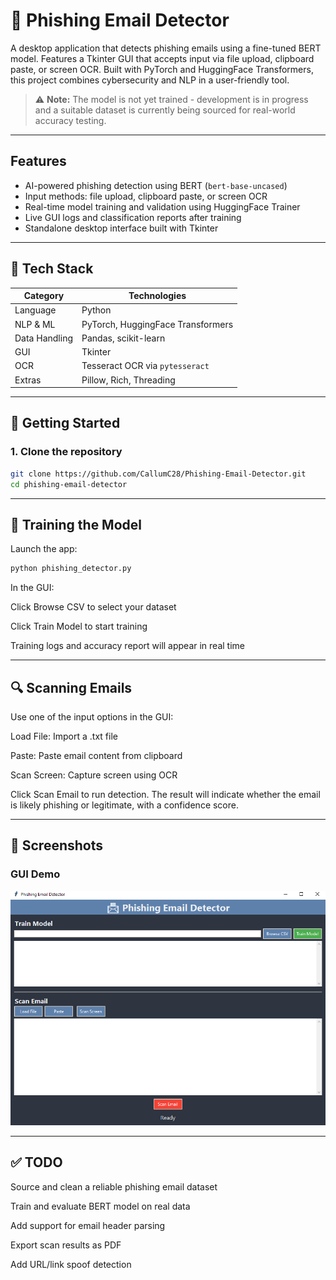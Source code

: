 # 📨 Phishing Email Detector

A desktop application that detects phishing emails using a fine-tuned BERT model. Features a Tkinter GUI that accepts input via file upload, clipboard paste, or screen OCR. Built with PyTorch and HuggingFace Transformers, this project combines cybersecurity and NLP in a user-friendly tool.

> ⚠️ **Note:** The model is not yet trained - development is in progress and a suitable dataset is currently being sourced for real-world accuracy testing.

---

## Features

- AI-powered phishing detection using BERT (`bert-base-uncased`)
- Input methods: file upload, clipboard paste, or screen OCR
- Real-time model training and validation using HuggingFace Trainer
- Live GUI logs and classification reports after training
- Standalone desktop interface built with Tkinter

---

## 🧠 Tech Stack

| Category         | Technologies                         |
|------------------|--------------------------------------|
| Language         | Python                               |
| NLP & ML         | PyTorch, HuggingFace Transformers    |
| Data Handling    | Pandas, scikit-learn                 |
| GUI              | Tkinter                              |
| OCR              | Tesseract OCR via `pytesseract`      |
| Extras           | Pillow, Rich, Threading              |

---

## 🚀 Getting Started

### 1. Clone the repository

```bash
git clone https://github.com/CallumC28/Phishing-Email-Detector.git
cd phishing-email-detector
```

---

## 🧪 Training the Model
Launch the app:

```bash
python phishing_detector.py
```
In the GUI:

Click Browse CSV to select your dataset

Click Train Model to start training

Training logs and accuracy report will appear in real time

---

## 🔍 Scanning Emails
Use one of the input options in the GUI:

Load File: Import a .txt file

Paste: Paste email content from clipboard

Scan Screen: Capture screen using OCR

Click Scan Email to run detection. The result will indicate whether the email is likely phishing or legitimate, with a confidence score.

---

## 📸 Screenshots

### GUI Demo

![Phishing Email Detector GUI](screenshot/gui.png)

---

## ✅ TODO
 Source and clean a reliable phishing email dataset

 Train and evaluate BERT model on real data

 Add support for email header parsing

 Export scan results as PDF

 Add URL/link spoof detection

